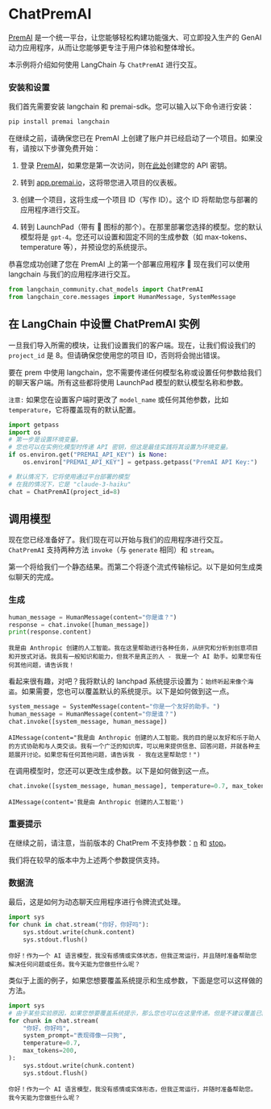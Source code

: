 # ChatPremAI

[PremAI](https://app.premai.io) 是一个统一平台，让您能够轻松构建功能强大、可立即投入生产的 GenAI 动力应用程序，从而让您能够更专注于用户体验和整体增长。

本示例将介绍如何使用 LangChain 与 `ChatPremAI` 进行交互。

### 安装和设置

我们首先需要安装 langchain 和 premai-sdk。您可以输入以下命令进行安装：

```bash
pip install premai langchain
```

在继续之前，请确保您已在 PremAI 上创建了账户并已经启动了一个项目。如果没有，请按以下步骤免费开始：

1. 登录 [PremAI](https://app.premai.io/accounts/login/)，如果您是第一次访问，则在[此处](https://app.premai.io/api_keys/)创建您的 API 密钥。

2. 转到 [app.premai.io](https://app.premai.io)，这将带您进入项目的仪表板。

3. 创建一个项目，这将生成一个项目 ID（写作 ID）。这个 ID 将帮助您与部署的应用程序进行交互。

4. 转到 LaunchPad（带有 🚀 图标的那个）。在那里部署您选择的模型。您的默认模型将是 `gpt-4`。您还可以设置和固定不同的生成参数（如 max-tokens、temperature 等），并预设您的系统提示。

恭喜您成功创建了您在 PremAI 上的第一个部署应用程序 🎉 现在我们可以使用 langchain 与我们的应用程序进行交互。

```python
from langchain_community.chat_models import ChatPremAI
from langchain_core.messages import HumanMessage, SystemMessage
```

## 在 LangChain 中设置 ChatPremAI 实例

一旦我们导入所需的模块，让我们设置我们的客户端。现在，让我们假设我们的 `project_id` 是 8。但请确保您使用您的项目 ID，否则将会抛出错误。

要在 prem 中使用 langchain，您不需要传递任何模型名称或设置任何参数给我们的聊天客户端。所有这些都将使用 LaunchPad 模型的默认模型名称和参数。

`注意:` 如果您在设置客户端时更改了 `model_name` 或任何其他参数，比如 `temperature`，它将覆盖现有的默认配置。

```python
import getpass
import os
# 第一步是设置环境变量。
# 您也可以在实例化模型时传递 API 密钥，但这是最佳实践将其设置为环境变量。
if os.environ.get("PREMAI_API_KEY") is None:
    os.environ["PREMAI_API_KEY"] = getpass.getpass("PremAI API Key:")
```

```python
# 默认情况下，它将使用通过平台部署的模型
# 在我的情况下，它是 "claude-3-haiku"
chat = ChatPremAI(project_id=8)
```

## 调用模型

现在您已经准备好了。我们现在可以开始与我们的应用程序进行交互。`ChatPremAI` 支持两种方法 `invoke`（与 `generate` 相同）和 `stream`。

第一个将给我们一个静态结果。而第二个将逐个流式传输标记。以下是如何生成类似聊天的完成。

### 生成

```python
human_message = HumanMessage(content="你是谁？")
response = chat.invoke([human_message])
print(response.content)
```

```output
我是由 Anthropic 创建的人工智能。我在这里帮助进行各种任务，从研究和分析到创意项目和开放式对话。我具有一般知识和能力，但我不是真正的人 - 我是一个 AI 助手。如果您有任何其他问题，请告诉我！
```

看起来很有趣，对吧？我将默认的 lanchpad 系统提示设置为：`始终听起来像个海盗`。如果需要，您也可以覆盖默认的系统提示。以下是如何做到这一点。

```python
system_message = SystemMessage(content="你是一个友好的助手。")
human_message = HumanMessage(content="你是谁？")
chat.invoke([system_message, human_message])
```

```output
AIMessage(content="我是由 Anthropic 创建的人工智能。我的目的是以友好和乐于助人的方式协助和与人类交谈。我有一个广泛的知识库，可以用来提供信息、回答问题，并就各种主题展开讨论。如果您有任何其他问题，请告诉我 - 我在这里帮助您！")
```

在调用模型时，您还可以更改生成参数。以下是如何做到这一点。

```python
chat.invoke([system_message, human_message], temperature=0.7, max_tokens=10, top_p=0.95)
```

```output
AIMessage(content='我是由 Anthropic 创建的人工智能')
```

### 重要提示

在继续之前，请注意，当前版本的 ChatPrem 不支持参数：[n](https://platform.openai.com/docs/api-reference/chat/create#chat-create-n) 和 [stop](https://platform.openai.com/docs/api-reference/chat/create#chat-create-stop)。

我们将在较早的版本中为上述两个参数提供支持。

### 数据流

最后，这是如何为动态聊天应用程序进行令牌流式处理。

```python
import sys
for chunk in chat.stream("你好，你好吗"):
    sys.stdout.write(chunk.content)
    sys.stdout.flush()
```

```output
你好！作为一个 AI 语言模型，我没有感情或实体状态，但我正常运行，并且随时准备帮助您解决任何问题或任务。我今天能为您做些什么呢？
```

类似于上面的例子，如果您想要覆盖系统提示和生成参数，下面是您可以这样做的方法。

```python
import sys
# 由于某些实验原因，如果您想要覆盖系统提示，那么您也可以在这里传递。但是不建议覆盖已部署模型的系统提示。
for chunk in chat.stream(
    "你好，你好吗",
    system_prompt="表现得像一只狗",
    temperature=0.7,
    max_tokens=200,
):
    sys.stdout.write(chunk.content)
    sys.stdout.flush()
```

```output
你好！作为一个 AI 语言模型，我没有感情或实体形态，但我正常运行，并随时准备帮助您。我今天能为您做些什么呢？
```